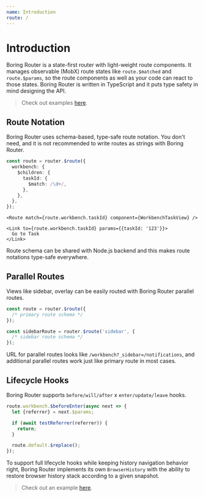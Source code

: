 ```yaml
---
name: Introduction
route: /
---
```


# Introduction

Boring Router is a state-first router with light-weight route components. It manages observable (MobX) route states like `route.$matched` and `route.$params`, so the route components as well as your code can react to those states. Boring Router is written in TypeScript and it puts type safety in mind designing the API.

> Check out examples [here](/examples).

## Route Notation

Boring Router uses schema-based, type-safe route notation. You don't need, and it is not recommended to write routes as strings with Boring Router.

```ts
const route = router.$route({
  workbench: {
    $children: {
      taskId: {
        $match: /\d+/,
      },
    },
  },
});
```

```tsx
<Route match={route.workbench.taskId} component={WorkbenchTaskView} />
```

```tsx
<Link to={route.workbench.taskId} params={{taskId: '123'}}>
  Go to Task
</Link>
```

Route schema can be shared with Node.js backend and this makes route notations type-safe everywhere.

## Parallel Routes

Views like sidebar, overlay can be easily routed with Boring Router parallel routes.

```ts
const route = router.$route({
  /* primary route schema */
});

const sidebarRoute = router.$route('sidebar', {
  /* sidebar route schema */
});
```

URL for parallel routes looks like `/workbench?_sidebar=/notifications`, and additional parallel routes work just like primary route in most cases.

## Lifecycle Hooks

Boring Router supports `before/will/after` x `enter/update/leave` hooks.

```ts
route.workbench.$beforeEnter(async next => {
  let {referrer} = next.$params;

  if (await testReferrer(referrer)) {
    return;
  }

  route.default.$replace();
});
```

To support full lifecycle hooks while keeping history navigation behavior right, Boring Router implements its own `BrowserHistory` with the ability to restore browser history stack according to a given snapshot.

> Check out an example <a href="https://codesandbox.io/s/github/makeflow/boring-router/tree/master/packages/examples/lifecycle-hooks?file=/main.tsx&amp;expanddevtools=1" target="_blank" >here</a>.
